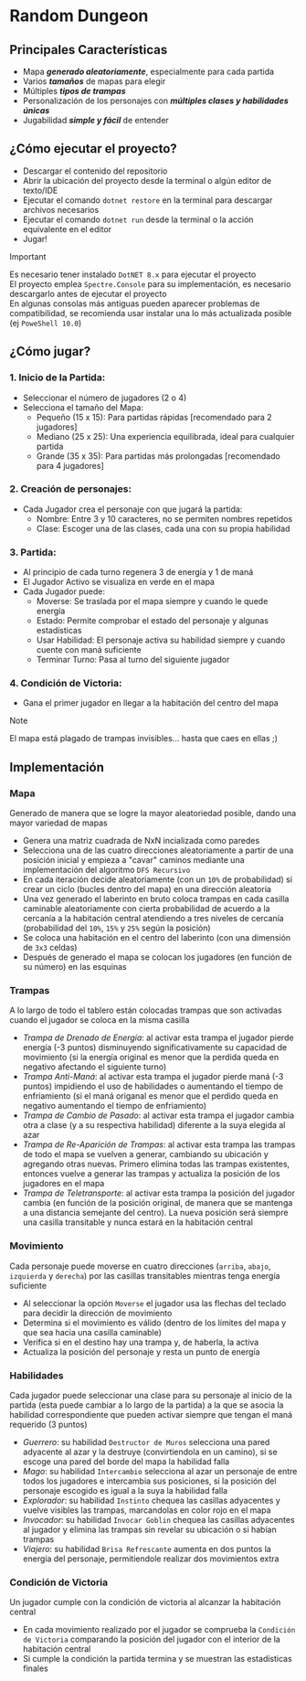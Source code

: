 # Random Dungeon


## Principales Características
+ Mapa ***generado aleatoriamente***, especialmente para cada partida
+ Varios ***tamaños*** de mapas para elegir
+ Múltiples ***tipos de trampas***
+ Personalización de los personajes con ***múltiples clases y habilidades únicas***
+ Jugabilidad ***simple y fácil*** de entender

## ¿Cómo ejecutar el proyecto?
+ Descargar el contenido del repositorio
+ Abrir la ubicación del proyecto desde la terminal o algún editor de texto/IDE
+ Ejecutar el comando `dotnet restore` en la terminal para descargar archivos necesarios
+ Ejecutar el comando `dotnet run` desde la terminal o la acción equivalente en el editor
+ Jugar!  

> [!Important]
> Es necesario tener instalado `DotNET 8.x` para ejecutar el proyecto  
> El proyecto emplea `Spectre.Console` para su implementación, es necesario descargarlo antes de ejecutar el proyecto  
> En algunas consolas más antiguas pueden aparecer problemas de compatibilidad, se recomienda usar instalar una lo más actualizada posible (ej `PoweShell 10.0`)

## ¿Cómo jugar?
### 1. Inicio de la Partida: ###
  + Seleccionar el número de jugadores (2 o 4)
  + Selecciona el tamaño del Mapa:  
    - Pequeño (15 x 15): Para partidas rápidas [recomendado para 2 jugadores]  
    - Mediano (25 x 25): Una experiencia equilibrada, ideal para cualquier partida  
    - Grande  (35 x 35): Para partidas más prolongadas [recomendado para 4 jugadores]  

### 2. Creación de personajes: ###
+ Cada Jugador crea el personaje con que jugará la partida:  
  - Nombre: Entre 3 y 10 caracteres, no se permiten nombres repetidos  
  - Clase: Escoger una de las clases, cada una con su propia habilidad  
### 3. Partida: ### 
+ Al principio de cada turno regenera 3 de energía y 1 de maná  
+ El Jugador Activo se visualiza en verde en el mapa  
+ Cada Jugador puede:
  - Moverse: Se traslada por el mapa siempre y cuando le quede energía  
  - Estado: Permite comprobar el estado del personaje y algunas estadísticas  
  - Usar Habilidad: El personaje activa su habilidad siempre y cuando cuente con maná suficiente  
  - Terminar Turno: Pasa al turno del siguiente jugador  
### 4. Condición de Victoria: ###
+ Gana el primer jugador en llegar a la habitación del centro del mapa
> [!Note]
> El mapa está plagado de trampas invisibles... hasta que caes en ellas ;)  

## Implementación ##  
### Mapa ###
Generado de manera que se logre la mayor aleatoriedad posible, dando una mayor variedad de mapas  
+ Genera una matriz cuadrada de NxN incializada como paredes
+ Selecciona una de las cuatro direcciones aleatoriamente a partir de una posición inicial y empieza a "cavar" caminos mediante una implementación del algoritmo `DFS Recursivo`
+ En cada iteración decide aleatoriamente (con un `10%` de probabilidad) si crear un ciclo (bucles dentro del mapa) en una dirección aleatoria
+ Una vez generado el laberinto en bruto coloca trampas en cada casilla caminable aleatoriamente con cierta probabilidad de acuerdo a la cercanía a la habitación central atendiendo a tres niveles de cercanía (probabilidad del `10%`, `15%` y `25%` según la posición)
+ Se coloca una habitación en el centro del laberinto (con una dimensión de `3x3` celdas)
+ Después de generado el mapa se colocan los jugadores (en función de su número) en las esquinas
### Trampas ###
A lo largo de todo el tablero están colocadas trampas que son activadas cuando el jugador se coloca en la misma casilla  
+ *Trampa de Drenado de Energía*: al activar esta trampa el jugador pierde energía (-3 puntos) disminuyendo significativamente su capacidad de movimiento (si la energía original es menor que la perdida queda en negativo afectando el siguiente turno)  
+ *Trampa Anti-Maná*: al activar esta trampa el jugador pierde maná (-3 puntos) impidiendo el uso de habilidades o aumentando el tiempo de enfriamiento (si el maná origanal es menor que el perdido queda en negativo aumentando el tiempo de enfriamiento)  
+ *Trampa de Cambio de Pasado*: al activar esta trampa el jugador cambia otra a clase (y a su respectiva habilidad) diferente a la suya elegida al azar
+ *Trampa de Re-Aparición de Trampas*: al activar esta trampa las trampas de todo el mapa se vuelven a generar, cambiando su ubicación y agregando otras nuevas. Primero elimina todas las trampas existentes, entonces vuelve a generar las trampas y actualiza la posición de los jugadores en el mapa
+ *Trampa de Teletransporte*: al activar esta trampa la posición del jugador cambia (en función de la posición original, de manera que se mantenga a una distancia semejante del centro). La nueva posición será siempre una casilla transitable y nunca estará en la habitación central
### Movimiento ###
Cada personaje puede moverse en cuatro direcciones (`arriba`, `abajo`, `izquierda` y `derecha`) por las casillas transitables mientras tenga energía suficiente  
+ Al seleccionar la opción `Moverse` el jugador usa las flechas del teclado para decidir la dirección de movimiento
+ Determina si el movimiento es válido (dentro de los límites del mapa y que sea hacia una casilla caminable)
+ Verifica si en el destino hay una trampa y, de haberla, la activa
+ Actualiza la posición del personaje y resta un punto de energía
### Habilidades ###
Cada jugador puede seleccionar una clase para su personaje al inicio de la partida (esta puede cambiar a lo largo de la partida) a la que se asocia la habilidad correspondiente que pueden activar siempre que tengan el maná requerido (3 puntos)
  + *Guerrero*: su habilidad `Destructor de Muros` selecciona una pared adyacente al azar y la destruye (convirtiendola en un camino), si se escoge una pared del borde del mapa la habilidad falla  
  + *Mago*: su habilidad `Intercambio` selecciona al azar un personaje de entre todos los jugadores e intercambia sus posiciones, si la posición del personaje escogido es igual a la suya la habilidad falla   
  + *Explorador*: su habilidad `Instinto` chequea las casillas adyacentes y vuelve visibles las trampas, marcandolas en color rojo en el mapa
  + *Invocador*: su habilidad `Invocar Goblin` chequea las casillas adyacentes al jugador y elimina las trampas sin revelar su ubicación o si habían trampas  
  + *Viajero*: su habilidad `Brisa Refrescante` aumenta en dos puntos la energía del personaje, permitiendole realizar dos movimientos extra   
### Condición de Victoria ###
Un jugador cumple con la condición de victoria al alcanzar la habitación central
  + En cada movimiento realizado por el jugador se comprueba la `Condición de Victoria` comparando la posición del jugador con el interior de la habitación central  
  + Si cumple la condición la partida termina y se muestran las estadísticas finales
